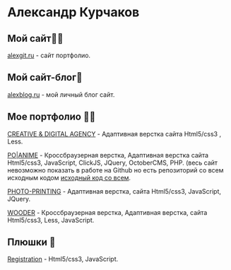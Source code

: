# Александр Курчаков

## Мой сайт🐱‍🏍
[alexgit.ru](http://alexgit.ru/) - сайт портфолио.

## Мой сайт-блог🧨
[alexblog.ru](https://alexblog.alexgit.ru/) - мой личный блог сайт.

## Мое портфолио 🐱‍👤

[CREATIVE & DIGITAL AGENCY](https://alexanderadon.github.io/Creativ/) - Адаптивная верстка сайта Html5/css3 , Less.

[PO|ANIME](https://alexanderadon.github.io/site-12/assets/) - Кроссбраузерная верстка, Адаптивная верстка сайта Html5/css3, JavaScript, ClickJS, JQuery, OctoberCMS, PHP. (весь сайт невозможно показать в работе на Github но еcть репозиторий со всем исходным кодом [исходный код со всем](https://github.com/Alexanderadon/Po-Anime).

[PHOTO-PRINTING](https://alexanderadon.github.io/SITE_YOR_LIFE/) - Адаптивная верстка, сайта Html5/css3, JavaScript, JQuery.

[WOODER](https://alexanderadon.github.io/Wooder__site/) - Кроссбраузерная верстка, Адаптивная верстка, сайта Html5/css3, Less, JavaScript.

## Плюшки 🍪

[Registration](https://alexanderadon.github.io/registration/) - Html5/css3, JavaScript.


